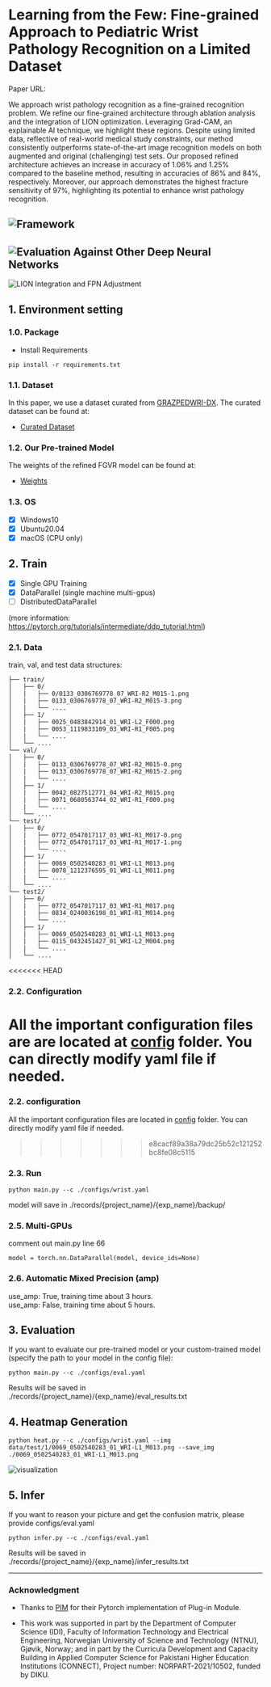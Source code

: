 # Learning from the Few: Fine-grained Approach to Pediatric Wrist Pathology Recognition on a Limited Dataset

Paper URL: 

We approach wrist pathology recognition as a fine-grained recognition problem. We refine our fine-grained architecture through ablation analysis and the integration of LION optimization. Leveraging Grad-CAM, an explainable AI technique, we highlight these regions. Despite using limited data, reflective of real-world medical study constraints, our method consistently outperforms state-of-the-art image recognition models on both augmented and original (challenging) test sets. Our proposed refined architecture achieves an increase in accuracy of 1.06% and 1.25% compared to the baseline method, resulting in accuracies of 86% and 84%, respectively. Moreover, our approach demonstrates the highest fracture sensitivity of 97%, highlighting its potential to enhance wrist pathology recognition.

![Framework](./imgs/architecture.png)
--------------------------------------------
![Evaluation Against Other Deep Neural Networks](./imgs/results.png)
--------------------------------------------
![LION Integration and FPN Adjustment](./imgs/lion_integration.png)

## 1. Environment setting 

### 1.0. Package
* Install Requirements
```
pip install -r requirements.txt
```

### 1.1. Dataset
In this paper, we use a dataset curated from [GRAZPEDWRI-DX](https://www.nature.com/articles/s41597-022-01328-z). The curated dataset can be found at:
* [Curated Dataset](https://figshare.com/s/eb452d2fb36b8ae523c6)

### 1.2. Our Pre-trained Model

The weights of the refined FGVR model can be found at:
* [Weights](https://figshare.com/s/d7c612c26b8a6b51fbe1)

### 1.3. OS
- [x] Windows10
- [x] Ubuntu20.04
- [x] macOS (CPU only)

## 2. Train
- [x] Single GPU Training
- [x] DataParallel (single machine multi-gpus)
- [ ] DistributedDataParallel

(more information: https://pytorch.org/tutorials/intermediate/ddp_tutorial.html)

### 2.1. Data
train, val, and test data structures:  
```
├── train/
│   ├── 0/
│   |   ├── 0/0133_0306769778_07_WRI-R2_M015-1.png
│   |   ├── 0133_0306769778_07_WRI-R2_M015-3.png
│   |   └── ....
│   ├── 1/
│   |   ├── 0025_0483842914_01_WRI-L2_F000.png
│   |   ├── 0053_1119833109_03_WRI-R1_F005.png
│   |   └── ....
│   └── ....
└── val/
│   ├── 0/
│   |   ├── 0133_0306769778_07_WRI-R2_M015-0.png
│   |   ├── 0133_0306769778_07_WRI-R2_M015-2.png
│   |   └── ....
│   ├── 1/
│   |   ├── 0042_0827512771_04_WRI-R2_M015.png
│   |   ├── 0071_0680563744_02_WRI-R1_F009.png
│   |   └── ....
│   └── ....
└── test/
│   ├── 0/
│   |   ├── 0772_0547017117_03_WRI-R1_M017-0.png
│   |   ├── 0772_0547017117_03_WRI-R1_M017-1.png
│   |   └── ....
│   ├── 1/
│   |   ├── 0069_0502540283_01_WRI-L1_M013.png
│   |   ├── 0078_1212376595_01_WRI-L1_M011.png
│   |   └── ....
│   └── ....
└── test2/
│   ├── 0/
│   |   ├── 0772_0547017117_03_WRI-R1_M017.png
│   |   ├── 0834_0240036198_01_WRI-R1_M014.png
│   |   └── ....
│   ├── 1/
│   |   ├── 0069_0502540283_01_WRI-L1_M013.png
│   |   ├── 0115_0432451427_01_WRI-L2_M004.png
│   |   └── ....
│   └── ....
```

<<<<<<< HEAD
### 2.2. Configuration
All the important configuration files are are located at [config](./configs/) folder. You can directly modify yaml file if needed.
=======
### 2.2. configuration
All the important configuration files are located in [config](./configs/) folder. You can directly modify yaml file if needed.
>>>>>>> e8cacf89a38a79dc25b52c121252bc8fe08c5115

### 2.3. Run
```
python main.py --c ./configs/wrist.yaml
```
model will save in ./records/{project_name}/{exp_name}/backup/


### 2.5. Multi-GPUs
comment out main.py line 66
```
model = torch.nn.DataParallel(model, device_ids=None)
```

### 2.6.  Automatic Mixed Precision (amp)
use_amp: True, training time about 3 hours.  
use_amp: False, training time about 5 hours.  

## 3. Evaluation
If you want to evaluate our pre-trained model or your custom-trained model (specify the path to your model in the config file):

```
python main.py --c ./configs/eval.yaml
```

Results will be saved in ./records/{project_name}/{exp_name}/eval_results.txt

## 4. Heatmap Generation
```
python heat.py --c ./configs/wrist.yaml --img data/test/1/0069_0502540283_01_WRI-L1_M013.png --save_img ./0069_0502540283_01_WRI-L1_M013.png
```
![visualization](./imgs/heatmaps.png)

## 5. Infer
If you want to reason your picture and get the confusion matrix, please provide configs/eval.yaml 
```
python infer.py --c ./configs/eval.yaml
```
Results will be saved in ./records/{project_name}/{exp_name}/infer_results.txt

- - - - - - 

### Acknowledgment

* Thanks to [PIM](https://github.com/chou141253/FGVC-PIM) for their Pytorch implementation of Plug-in Module.

* This work was supported in part by the Department of Computer Science (IDI), Faculty of Information Technology and Electrical Engineering, Norwegian University of Science and Technology (NTNU), Gjøvik, Norway; and in part by the Curricula Development and Capacity Building in Applied Computer Science for Pakistani Higher Education Institutions (CONNECT), Project number: NORPART-2021/10502, funded by DIKU.
